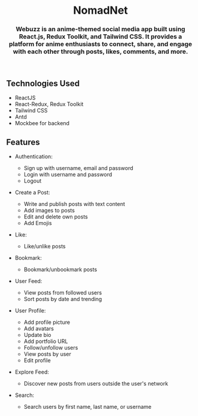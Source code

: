 # <h1 align="center"> NomadNet </h1>

<h3 align="center">Webuzz is an anime-themed social media app built using React.js, Redux Toolkit, and Tailwind CSS. It provides a platform for anime enthusiasts to connect, share, and engage with each other through posts, likes, comments, and more.</h3>
<br/>

## Technologies Used

- ReactJS
- React-Redux, Redux Toolkit
- Tailwind CSS
- Antd
- Mockbee for backend

## Features

- Authentication:

  - Sign up with username, email and password
  - Login with username and password
  - Logout

- Create a Post:

  - Write and publish posts with text content
  - Add images to posts
  - Edit and delete own posts
  - Add Emojis

- Like:

  - Like/unlike posts

- Bookmark:

  - Bookmark/unbookmark posts

- User Feed:

  - View posts from followed users
  - Sort posts by date and trending

- User Profile:

  - Add profile picture
  - Add avatars
  - Update bio
  - Add portfolio URL
  - Follow/unfollow users
  - View posts by user
  - Edit profile

- Explore Feed:
  - Discover new posts from users outside the user's network
- Search:

  - Search users by first name, last name, or username

